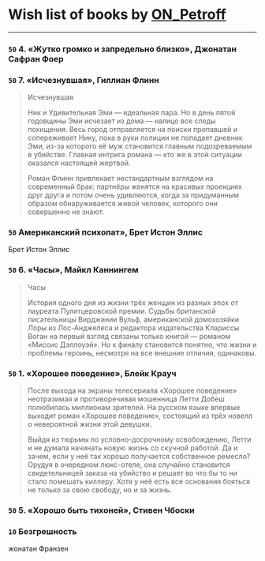 # Wish list of books by [ON_Petroff](https://www.facebook.com/app_scoped_user_id/1079841742132777/)
---

### `50` 4. «Жутко громко и запредельно близко», Джонатан Сафран Фоер

### `50` 7. «Исчезнувшая», Гиллиан Флинн
> Исчезнувшая
> 
> Ник и Удивительная Эми — идеальная пара. Но в день пятой годовщины Эми исчезает из дома — налицо все следы похищения. Весь город отправляется на поиски пропавшей и сопереживает Нику, пока в руки полиции не попадает дневник Эми, из-за которого её муж становится главным подозреваемым в убийстве. Главная интрига романа — кто же в этой ситуации оказался настоящей жертвой.
> 
> Роман Флинн привлекает нестандартным взглядом на современный брак: партнёры женятся на красивых проекциях друг друга и потом очень удивляются, когда за придуманным образом обнаруживается живой человек, которого они совершенно не знают.

### `50` Американский психопат», Брет Истон Эллис
Брет Истон Эллис

### `50` 6. «Часы», Майкл Каннингем
> Часы
> 
> История одного дня из жизни трёх женщин из разных эпох от лауреата Пулитцеровской премии. Судьбы британской писательницы Вирджинии Вульф, американской домохозяйки Лоры из Лос-Анджелеса и редактора издательства Клариссы Воган на первый взгляд связаны только книгой — романом «Миссис Дэллоуэй». Но к финалу становится понятно, что жизни и проблемы героинь, несмотря на все внешние отличия, одинаковы.

### `50` 1. «Хорошее поведение», Блейк Крауч
> После выхода на экраны телесериала «Хорошее поведение» неотразимая и противоречивая мошенница Летти Добеш полюбилась миллионам зрителей. На русском языке впервые выходит роман «Хорошее поведение», состоящий из трёх новелл о невероятной жизни этой девушки.
> 
> Выйдя из тюрьмы по условно-досрочному освобождению, Летти и не думала начинать новую жизнь со скучной работой. Да и зачем, если у неё так хорошо получается собственное ремесло? Орудуя в очередном люкс-отеле, она случайно становится свидетельницей заказа на убийство и решает во что бы то ни стало помешать киллеру. Хотя у неё есть все основания бояться не только за свою свободу, но и за жизнь.

### `50` 5. «Хорошо быть тихоней», Стивен Чбоски

### `10` Безгрешность
жонатан Франзен

